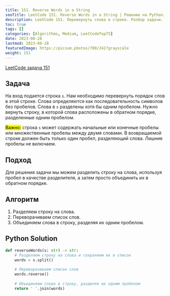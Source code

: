 ```yaml
---
title: 151. Reverse Words in a String
seoTitle: LeetCode 151. Reverse Words in a String | Решение на Python.
description: LeetCode 151. Перевернуть слова в строке. Разбор задачи.
toc: true
tags: []
categories: [Algorithms, Medium, LeetCodeTop75]
date: 2023-08-28
lastmod: 2023-08-28
featuredImage: https://picsum.photos/700/241?grayscale
weight: 151
---
```


[LeetCode задача 151](https://leetcode.com/problems/reverse-words-in-a-string/)

## Задача

На вход подается строка `s`. Нам необходимо перевернуть порядок слов в этой строке. Слова определяются как последовательность символов без пробелов. Слова в `s` разделены хотя бы одним пробелом. Нужно вернуть строку, в которой слова расположены в обратном порядке, разделенные одним пробелом.

<mark>Важно:</mark> строка `s` может содержать начальные или конечные пробелы или множественные пробелы между двумя словами. В возвращаемой строке должен быть только один пробел, разделяющий слова. Лишние пробелы не включаем.

## Подход

Для решения задачи мы можем разделить строку на слова, используя пробел в качестве разделителя, а затем просто объединить их в обратном порядке.

## Алгоритм

1. Разделяем строку на слова.
1. Переворачиваем список слов.
1. Объединяем слова в строку, разделяя их одним пробелом.

## Python Solution

```python
def reverseWords(s: str) -> str:
    # Разделяем строку на слова и сохраняем их в список
    words = s.split()
    
    # Переворачиваем список слов
    words.reverse()
    
    # Объединяем слова в строку, разделяя их одним пробелом
    return ' '.join(words)
```
